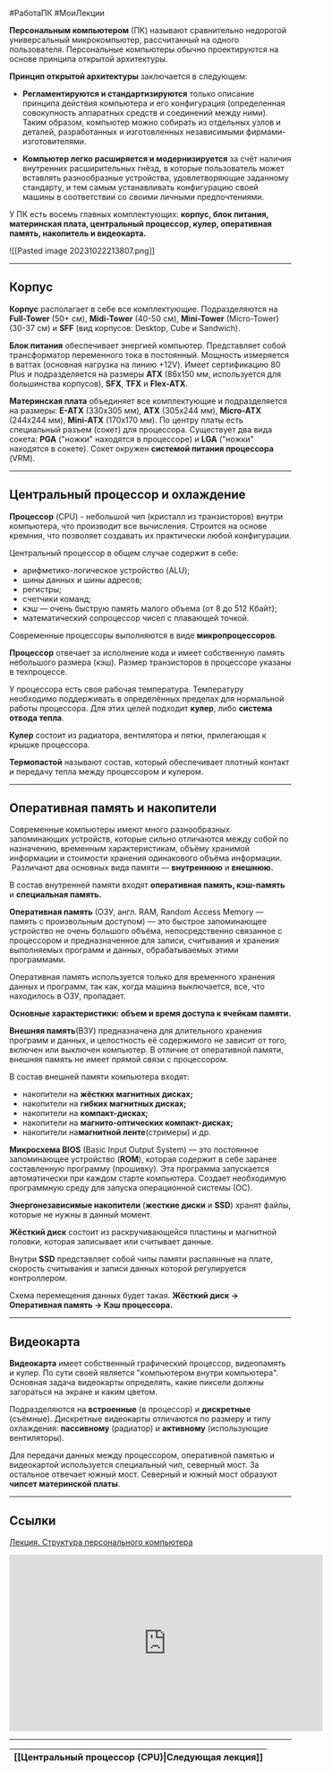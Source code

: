 #РаботаПК #МоиЛекции 

**Персональным компьютером** (ПК) называют сравнительно недорогой универсальный микрокомпьютер, рассчитанный на одного пользователя. Персональные компьютеры обычно проектируются на основе принципа открытой архитектуры.

**Принцип открытой архитектуры** заключается в следующем:

- **Регламентируются и стандартизируются** только описание принципа действия компьютера и его конфигурация (определенная совокупность аппаратных средств и соединений между ними). Таким образом, компьютер можно собирать из отдельных узлов и деталей, разработанных и изготовленных независимыми фирмами-изготовителями.

- **Компьютер легко расширяется и модернизируется** за счёт наличия внутренних расширительных гнёзд, в которые пользователь может вставлять разнообразные устройства, удовлетворяющие заданному стандарту, и тем самым устанавливать конфигурацию своей машины в соответствии со своими личными предпочтениями.

У ПК есть восемь главных комплектующих: **корпус, блок питания, материнская плата, центральный процессор, кулер, оперативная память, накопитель и видеокарта.**

![[Pasted image 20231022213807.png]]

---
## Корпус

**Корпус** располагает в себе все комплектующие. Подразделяются на **Full-Tower** (50+ см), **Midi-Tower** (40-50 см), **Mini-Tower** (Micro-Tower) (30-37 см) и **SFF** (вид корпусов: Desktop, Cube и Sandwich).

**Блок питания** обеспечивает энергией компьютер. Представляет собой трансформатор переменного тока в постоянный. Мощность измеряется в ваттах (основная нагрузка на линию +12V).  Имеет сертификацию 80 Plus и подразделяется на размеры **ATX** (86х150 мм, используется для большинства корпусов), **SFX**, **TFX** и **Flex-ATX**.

**Материнская плата** объединяет все комплектующие и подразделяется на размеры: **E-ATX** (330x305 мм), **ATX** (305x244 мм), **Micro-ATX** (244x244 мм), **Mini-ATX** (170x170 мм). По центру платы есть специальный разъем (сокет) для процессора. Существует два вида сокета: **PGA** ("ножки" находятся в процессоре) и **LGA** ("ножки" находятся в сокете). Сокет окружен **системой питания процессора** (VRM).

---
## Центральный процессор и охлаждение

**Процессор** (CPU) - небольшой чип (кристалл из транзисторов) внутри компьютера, что производит все вычисления. Строится на основе кремния, что позволяет создавать их практически любой конфигурации. 

Центральный процессор в общем случае содержит в себе:

- арифметико-логическое устройство (ALU);
- шины данных и шины адресов;
- регистры;
- счетчики команд;
- кэш — очень быструю память малого объема (от 8 до 512 Кбайт);
- математический сопроцессор чисел с плавающей точкой.

Современные процессоры выполняются в виде **микропроцессоров**.

**Процессор** отвечает за исполнение кода и имеет собственную память небольшого размера (кэш). Размер транзисторов в процессоре указаны в техпроцессе.

У процессора есть своя рабочая температура. Температуру необходимо поддерживать в определённых пределах для нормальной работы процессора. Для этих целей подходит **кулер**, либо **система отвода тепла**. 

**Кулер** состоит из радиатора, вентилятора и пятки, прилегающая к крышке процессора.

**Термопастой** называют состав, который обеспечивает плотный контакт и передачу тепла между процессором и кулером.

---
## Оперативная память и накопители

Современные компьютеры имеют много разнообразных запоминающих устройств, которые сильно отличаются между собой по назначению, временным характеристикам, объёму хранимой информации и стоимости хранения одинакового объёма информации.  Различают два основных вида памяти — **внутреннюю** и **внешнюю.**

В состав внутренней памяти входят **оперативная память, кэш-память** и **специальная память.**

**Оперативная память** (ОЗУ, англ. RAM, Random Access Memory — память с произвольным доступом) — это быстрое запоминающее устройство не очень большого объёма, непосредственно связанное с процессором и предназначенное для записи, считывания и хранения выполняемых программ и данных, обрабатываемых этими программами.

Оперативная память используется только для временного хранения данных и программ, так как, когда машина выключается, все, что находилось в ОЗУ, пропадает.

**Основные характеристики: объем и время доступа к ячейкам памяти.**

**Внешняя память**(ВЗУ) предназначена для длительного хранения программ и данных, и целостность её содержимого не зависит от того, включен или выключен компьютер. В отличие от оперативной памяти, внешняя память не имеет прямой связи с процессором.

В состав внешней памяти компьютера входят:

- накопители на **жёстких магнитных дисках;**
- накопители на **гибких магнитных дисках;**
- накопители на **компакт-дисках;**
- накопители на **магнито-оптических компакт-дисках;**
- накопители на**магнитной ленте**(стримеры) и др.

**Микросхема BIOS** (Basic Input Output System) — это постоянное запоминающее устройство (**ROM**), которая содержит в себе заранее составленную программу (прошивку). Эта программа запускается автоматически при каждом старте компьютера. Создает необходимую программную среду для запуска операционной системы (ОС). 

**Энергонезависимые накопители** (**жесткие диски** и **SSD**) хранят файлы, которые не нужны в данный момент. 

**Жёсткий диск** состоит из раскручивающейся пластины и магнитной головки, которая записывает или считывает данные.

Внутри **SSD** представляет собой чипы памяти распаянные на плате, скорость считывания и записи данных которой регулируется контроллером.

Схема перемещения данных будет такая. **Жёсткий диск -> Оперативная память -> Кэш процессора.**

---
## Видеокарта

**Видеокарта** имеет собственный графический процессор, видеопамять и кулер. По сути своей является "компьютером внутри компьютера". Основная задача видеокарты определять, какие пиксели должны загораться на экране и каким цветом.

Подразделяются на **встроенные** (в процессор) и **дискретные** (съёмные). Дискретные видеокарты отличаются по размеру и типу охлаждения: **пассивному** (радиатор) и **активному** (использующие вентиляторы).

Для передачи данных между процессором, оперативной памятью и видеокартой используется специальный чип, северный мост. За остальное отвечает южный мост. Северный и южный мост образуют **чипсет материнской платы**.

---
## Ссылки

[Лекция. Структура персонального компьютера](https://studfile.net/preview/1805119/page:5/)

<iframe width="560" height="315" src="https://www.youtube.com/embed/hscJXcQXOS4?si=ucOuaQdItqQJR8_P" title="YouTube video player" frameborder="0" allow="accelerometer; autoplay; clipboard-write; encrypted-media; gyroscope; picture-in-picture; web-share" referrerpolicy="strict-origin-when-cross-origin" allowfullscreen></iframe>

---

| [[Центральный процессор (CPU)\|Следующая лекция]] |
| ------------------------------------------------- |
